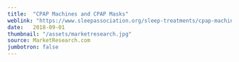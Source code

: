```yaml
---
title:  "CPAP Machines and CPAP Masks"
weblink: "https://www.sleepassociation.org/sleep-treatments/cpap-machines-masks/"
date:   2018-09-01
thumbnail: "/assets/marketresearch.jpg"
source: MarketResearch.com
jumbotron: false
---
```

